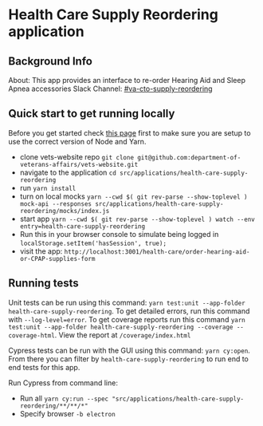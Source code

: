 # Health Care Supply Reordering application

## Background Info

About: This app provides an interface to re-order Hearing Aid and Sleep Apnea accessories
Slack Channel: [#va-cto-supply-reordering](https://dsva.slack.com/archives/C05DFSM57FW/p1689711688225089)

## Quick start to get running locally

Before you get started check [this page](https://depo-platform-documentation.scrollhelp.site/developer-docs/setting-up-your-local-frontend-environment) first to make sure you are setup to use the correct version of Node and Yarn.

- clone vets-website repo `git clone git@github.com:department-of-veterans-affairs/vets-website.git`
- navigate to the application `cd src/applications/health-care-supply-reordering`
- run `yarn install`
- turn on local mocks `yarn --cwd $( git rev-parse --show-toplevel ) mock-api --responses src/applications/health-care-supply-reordering/mocks/index.js`
- start app `yarn --cwd $( git rev-parse --show-toplevel ) watch --env entry=health-care-supply-reordering`
- Run this in your browser console to simulate being logged in `localStorage.setItem('hasSession', true);`
- visit the app: `http://localhost:3001/health-care/order-hearing-aid-or-CPAP-supplies-form`

## Running tests

Unit tests can be run using this command: `yarn test:unit --app-folder health-care-supply-reordering`. To get detailed errors, run this command with `--log-level=error`. To get coverage reports run this command `yarn test:unit --app-folder health-care-supply-reordering --coverage --coverage-html`. View the report at `/coverage/index.html`

Cypress tests can be run with the GUI using this command: `yarn cy:open`. From there you can filter by `health-care-supply-reordering` to run end to end tests for this app.

Run Cypress from command line:

- Run all `yarn cy:run --spec "src/applications/health-care-supply-reordering/**/**/*"`
- Specify browser `-b electron`
